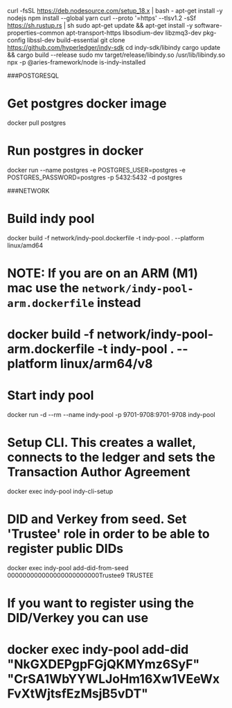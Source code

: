 curl -fsSL https://deb.nodesource.com/setup_18.x | bash -
apt-get install -y nodejs
npm install --global yarn
curl --proto '=https' --tlsv1.2 -sSf https://sh.rustup.rs | sh
sudo apt-get update && apt-get install -y software-properties-common apt-transport-https libsodium-dev libzmq3-dev pkg-config libssl-dev build-essential
git clone https://github.com/hyperledger/indy-sdk
cd indy-sdk/libindy
cargo update && cargo build --release
sudo mv target/release/libindy.so /usr/lib/libindy.so
npx -p @aries-framework/node is-indy-installed

###POSTGRESQL
# Get postgres docker image
docker pull postgres

# Run postgres in docker
docker run --name postgres -e POSTGRES_USER=postgres -e POSTGRES_PASSWORD=postgres -p 5432:5432 -d postgres

###NETWORK
# Build indy pool
docker build -f network/indy-pool.dockerfile -t indy-pool . --platform linux/amd64

# NOTE: If you are on an ARM (M1) mac use the `network/indy-pool-arm.dockerfile` instead
# docker build -f network/indy-pool-arm.dockerfile -t indy-pool . --platform linux/arm64/v8

# Start indy pool
docker run -d --rm --name indy-pool -p 9701-9708:9701-9708 indy-pool

# Setup CLI. This creates a wallet, connects to the ledger and sets the Transaction Author Agreement
docker exec indy-pool indy-cli-setup

#  DID and Verkey from seed. Set 'Trustee' role in order to be able to register public DIDs
docker exec indy-pool add-did-from-seed 000000000000000000000000Trustee9 TRUSTEE

# If you want to register using the DID/Verkey you can use
# docker exec indy-pool add-did "NkGXDEPgpFGjQKMYmz6SyF" "CrSA1WbYYWLJoHm16Xw1VEeWxFvXtWjtsfEzMsjB5vDT"

